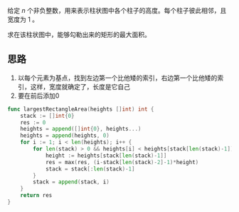 给定 _n_ 个非负整数，用来表示柱状图中各个柱子的高度。每个柱子彼此相邻，且宽度为 1 。

求在该柱状图中，能够勾勒出来的矩形的最大面积。

## 思路
1. 以每个元素为基点，找到左边第一个比他矮的索引，右边第一个比他矮的索引，这样，宽度就确定了，长度是它自己
2. 要在前后添加0
```go
func largestRectangleArea(heights []int) int {
	stack := []int{0}
	res := 0
	heights = append([]int{0}, heights...)
	heights = append(heights, 0)
	for i := 1; i < len(heights); i++ {
		for len(stack) > 0 && heights[i] < heights[stack[len(stack)-1]] {
			height := heights[stack[len(stack)-1]]
			res = max(res, (i-stack[len(stack)-2]-1)*height)
			stack = stack[:len(stack)-1]
		}
		stack = append(stack, i)
	}
	return res
}
```